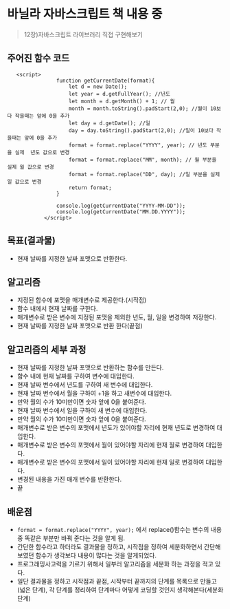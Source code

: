# 바닐라 자바스크립트 책 내용 중

> 12장)자바스크립트 라이브러리 직접 구현해보기

## 주어진 함수 코드 
~~~ Date Formatter
   <script>
                function getCurrentDate(format){
                    let d = new Date();
                    let year = d.getFullYear(); //년도
                    let month = d.getMonth() + 1; // 월
                    month = month.toString().padStart(2,0); //월이 10보다 작을때는 앞에 0을 추가
                    let day = d.getDate(); //일
                    day = day.toString().padStart(2,0); //일이 10보다 작을때는 앞에 0을 추가
                    format = format.replace("YYYY", year); // 년도 부분을 실제  년도 값으로 변경
                    format = format.replace("MM", month); // 월 부분을 실제 월 값으로 변경
                    format = format.replace("DD", day); //일 부분을 실제 일 값으로 변경
                    return format;                     
                }

                console.log(getCurrentDate("YYYY-MM-DD"));
                console.log(getCurrentDate("MM.DD.YYYY"));
            </script>
~~~
## 목표(결과물)
+ 현재 날짜를 지정한 날짜 포맷으로 반환한다.

## 알고리즘
+ 지정된 함수에 포맷을 매개변수로 제공한다.(시작점)
+ 함수 내에서 현재 날짜를 구한다.
+ 매개변수로 받은 변수에 지정된 포맷을 제외한 년도, 월, 일을 변경하여 저장한다.
+ 현재 날짜를 지정한 날짜 포맷으로 반환 한다(끝점)


## 알고리즘의 세부 과정
+ 현재 날짜를 지정한 날짜 포맷으로 반환하는 함수를 만든다.
+ 함수 내에 현재 날짜를 구하여 변수에 대입한다. 
+ 현재 날짜 변수에서 년도를 구하여 새 변수에 대입한다.
+ 현재 날짜 변수에서 월을 구하여 +1을 하고 새변수에 대입한다.
+ 만약 월의 수가 10미만이면 숫자 앞에 0을 붙여준다. 
+ 현재 날짜 변수에서 일을 구하여 새 변수에 대입한다.
+ 만약 월의 수가 10미만이면 숫자 앞에 0을 붙여준다. 
+ 매개변수로 받은 변수의 포맷에서 년도가 있어야할 자리에 현재 년도로 변경하여 대입한다.
+ 매개변수로 받은 변수의 포맷에서 월이 있어야할 자리에 현재 월로 변경하여 대입한다.
+ 매개변수로 받은 변수의 포맷에서 일이 있어야할 자리에 현재 일로 변경하여 대입한다.
+ 변경된 내용을 가진 매개 변수를 반환한다.
+ 끝


## 배운점
+ `format = format.replace("YYYY", year);` 에서 replace()함수는 변수의 내용 중 똑같은 부분만 바꿔 준다는 것을 알게 됨.
+ 간단한 함수라고 하더라도 결과물을 정하고, 시작점을 정하여 세분화하면서 간단해보였던 함수가 생각보다 내용이 많다는 것을 알게되었다.
+ 프로그래밍사고력을 기르기 위해서 일부러 알고리즘을 세분화 하는 과정을 적고 있다. 
+ 일단 결과물을 정하고 시작점과 끝점, 시작부터 끝까지의 단계를 목록으로 만들고(넓은 단계), 각 단계를 정리하여 단계마다 어떻게 코딩할 것인지 생각해본다(세분화 단계)

